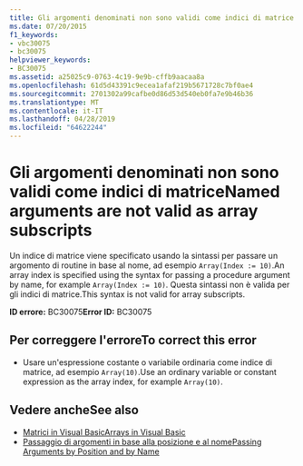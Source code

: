 ```yaml
---
title: Gli argomenti denominati non sono validi come indici di matrice
ms.date: 07/20/2015
f1_keywords:
- vbc30075
- bc30075
helpviewer_keywords:
- BC30075
ms.assetid: a25025c9-0763-4c19-9e9b-cffb9aacaa8a
ms.openlocfilehash: 61d5d43391c9ecea1afaf219b5671728c7bf0ae4
ms.sourcegitcommit: 2701302a99cafbe0d86d53d540eb0fa7e9b46b36
ms.translationtype: MT
ms.contentlocale: it-IT
ms.lasthandoff: 04/28/2019
ms.locfileid: "64622244"
---
```

# <a name="named-arguments-are-not-valid-as-array-subscripts"></a><span data-ttu-id="c7ee8-102">Gli argomenti denominati non sono validi come indici di matrice</span><span class="sxs-lookup"><span data-stu-id="c7ee8-102">Named arguments are not valid as array subscripts</span></span>
<span data-ttu-id="c7ee8-103">Un indice di matrice viene specificato usando la sintassi per passare un argomento di routine in base al nome, ad esempio `Array(Index := 10)`.</span><span class="sxs-lookup"><span data-stu-id="c7ee8-103">An array index is specified using the syntax for passing a procedure argument by name, for example `Array(Index := 10)`.</span></span> <span data-ttu-id="c7ee8-104">Questa sintassi non è valida per gli indici di matrice.</span><span class="sxs-lookup"><span data-stu-id="c7ee8-104">This syntax is not valid for array subscripts.</span></span>  
  
 <span data-ttu-id="c7ee8-105">**ID errore:** BC30075</span><span class="sxs-lookup"><span data-stu-id="c7ee8-105">**Error ID:** BC30075</span></span>  
  
## <a name="to-correct-this-error"></a><span data-ttu-id="c7ee8-106">Per correggere l'errore</span><span class="sxs-lookup"><span data-stu-id="c7ee8-106">To correct this error</span></span>  
  
- <span data-ttu-id="c7ee8-107">Usare un'espressione costante o variabile ordinaria come indice di matrice, ad esempio `Array(10)`.</span><span class="sxs-lookup"><span data-stu-id="c7ee8-107">Use an ordinary variable or constant expression as the array index, for example `Array(10)`.</span></span>  
  
## <a name="see-also"></a><span data-ttu-id="c7ee8-108">Vedere anche</span><span class="sxs-lookup"><span data-stu-id="c7ee8-108">See also</span></span>

- [<span data-ttu-id="c7ee8-109">Matrici in Visual Basic</span><span class="sxs-lookup"><span data-stu-id="c7ee8-109">Arrays in Visual Basic</span></span>](~/docs/visual-basic/programming-guide/language-features/arrays/index.md)
- [<span data-ttu-id="c7ee8-110">Passaggio di argomenti in base alla posizione e al nome</span><span class="sxs-lookup"><span data-stu-id="c7ee8-110">Passing Arguments by Position and by Name</span></span>](../../visual-basic/programming-guide/language-features/procedures/passing-arguments-by-position-and-by-name.md)
